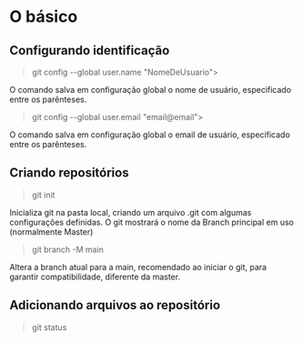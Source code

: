 # O básico
## Configurando identificação
> git config --global user.name "NomeDeUsuario">
 
O comando salva em configuração global o nome de usuário, especificado entre os parênteses.

> git config --global user.email "email@email">

O comando salva em configuração global o email de usuário, especificado entre os parênteses.
## Criando repositórios 
> git init 

Inicializa git na pasta local, criando um arquivo .git com algumas configurações definidas. O git mostrará o nome da Branch principal em uso (normalmente Master)

>git branch -M main

Altera a branch atual para a main, recomendado ao iniciar o git, para garantir compatibilidade, diferente da master.

## Adicionando arquivos ao repositório
> git status
